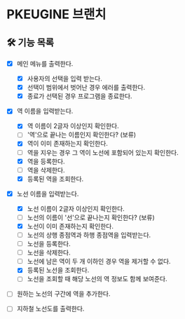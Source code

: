 # PKEUGINE 브랜치

## 🛠 기능 목록
- [x] 메인 메뉴를 출력한다.
    - [x] 사용자의 선택을 입력 받는다.
    - [x] 선택이 범위에서 벗어난 경우 에러를 출력한다.
    - [x] 종료가 선택된 경우 프로그램을 종료한다.
  
- [x] 역 이름을 입력받는다.
    - [x] 역 이름이 2글자 이상인지 확인한다.
    - [ ] '역'으로 끝나는 이름인지 확인한다? (보류)
    - [x] 역이 이미 존재하는지 확인한다.
    - [ ] 역을 지우는 경우 그 역이 노선에 포함되어 있는지 확인한다.
    - [x] 역을 등록한다.
    - [ ] 역을 삭제한다.
    - [x] 등록된 역을 조회한다.
    
- [x] 노선 이름을 입력받는다.
    - [x] 노선 이름이 2글자 이상인지 확인한다.
    - [ ] 노선의 이름이 '선'으로 끝나는지 확인한다? (보류)
    - [x] 노선이 이미 존재하는지 확인한다.
    - [ ] 노선의 상행 종점역과 하행 종점역을 입력받는다.
    - [ ] 노선을 등록한다.
    - [ ] 노선을 삭제한다.
    - [ ] 노선에 남은 역이 두 개 이하인 경우 역을 제거할 수 없다.
    - [x] 등록된 노선을 조회한다.
    - [ ] 노선을 조회할 때 해당 노선의 역 정보도 함께 보여준다.
    
- [ ] 원하는 노선의 구간에 역을 추가한다.
  
- [ ] 지하철 노선도를 출력한다.